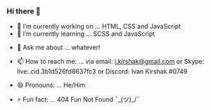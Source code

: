 ### Hi there 👋

- 🔭 I’m currently working on ... HTML, CSS and JavaScript
- 🌱 I’m currently learning ... SCSS and JavaScript
<!-- - 👯 I’m looking to collaborate on ...
- 🤔 I’m looking for help with ... -->
- 💬 Ask me about ... whatever! 
- 📫 How to reach me: ... via email: i.kirshak@gmail.com
                           or Skype: live:.cid.3b1d526fd8637fc3
                           or Discord: Ivan Kirshak #0749
                           
- 😄 Pronouns: ... He/Him
- ⚡ Fun fact: ... 404 Fun Not Found  ¯\_(ツ)_/¯


